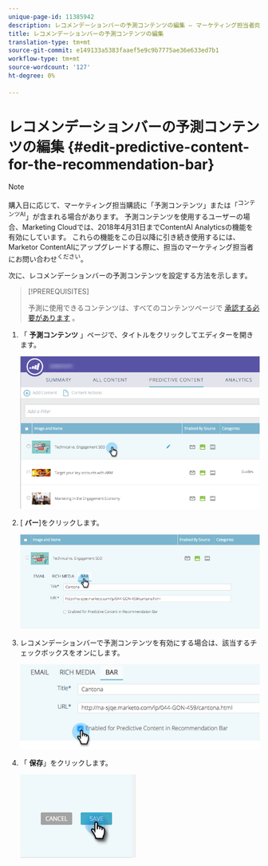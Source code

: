 ```yaml
---
unique-page-id: 11385942
description: レコメンデーションバーの予測コンテンツの編集 — マーケティング担当者向けドキュメント — 製品ドキュメント
title: レコメンデーションバーの予測コンテンツの編集
translation-type: tm+mt
source-git-commit: e149133a5383faaef5e9c9b7775ae36e633ed7b1
workflow-type: tm+mt
source-wordcount: '127'
ht-degree: 0%

---
```



# レコメンデーションバーの予測コンテンツの編集 {#edit-predictive-content-for-the-recommendation-bar}

>[!NOTE]
>
>購入日に応じて、マーケティング担当購読に「予測コンテンツ」または「<sup>コンテンツAI</sup>」が含まれる場合があります。 予測コンテンツを使用するユーザーの場合、Marketing Cloudでは、2018年4月31日までContentAI<sup></sup> Analyticsの機能を有効にしています。 これらの機能をこの日以降に引き続き使用するには、Marketor ContentAIにアップグレードする際に、担当のマーケティング担当者にお問い合わせ<sup>ください</sup>。

次に、レコメンデーションバーの予測コンテンツを設定する方法を示します。

>[!PREREQUISITES]
>
>予測に使用できるコンテンツは、すべてのコンテンツページで [承認する必要があります](/help/marketo/product-docs/predictive-content/working-with-all-content/approve-a-title-for-predictive-content.md) 。

1. 「 **予測コンテンツ** 」ページで、タイトルをクリックしてエディターを開きます。

   ![](assets/image2017-10-3-9-3a45-3a13.png)

1. [ **バー**]をクリックします。

   ![](assets/image2017-10-3-9-3a45-3a48.png)

1. レコメンデーションバーで予測コンテンツを有効にする場合は、該当するチェックボックスをオンにします。

   ![](assets/image2017-10-3-9-3a46-3a18.png)

1. 「 **保存**」をクリックします。

   ![](assets/save.png)
